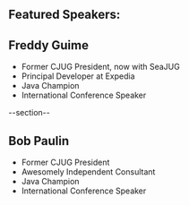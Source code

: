 ## Featured Speakers: 


## Freddy Guime
 * Former CJUG President, now with SeaJUG
 * Principal Developer at Expedia
 * Java Champion
 * International Conference Speaker

--section--

## Bob Paulin
 * Former CJUG President
 * Awesomely Independent Consultant
 * Java Champion
 * International Conference Speaker

